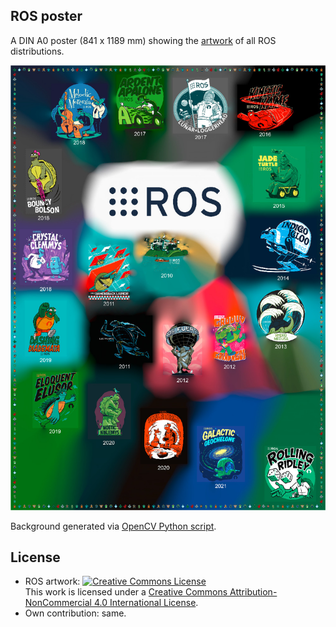 ROS poster
----------

A DIN A0 poster (841 x 1189 mm) showing the [artwork](https://github.com/ros-infrastructure/artwork) of all ROS distributions.

![ROS poster](/ros_poster_2021-preview.jpg)

Background generated via [OpenCV Python script](/background_gradient.py).

License
-------
* ROS artwork: <a rel="license" href="http://creativecommons.org/licenses/by-nc/4.0/"><img alt="Creative Commons License" style="border-width:0" src="https://i.creativecommons.org/l/by-nc/4.0/88x31.png" /></a><br />This work is licensed under a <a rel="license" href="http://creativecommons.org/licenses/by-nc/4.0/">Creative Commons Attribution-NonCommercial 4.0 International License</a>.
* Own contribution: same.